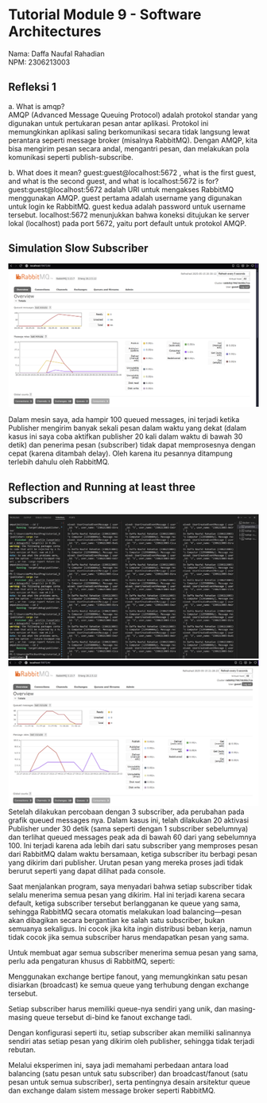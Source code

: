 # Tutorial Module 9 - Software Architectures

Nama: Daffa Naufal Rahadian<br>
NPM: 2306213003

## Refleksi 1
a. What is amqp?
<br/>
AMQP (Advanced Message Queuing Protocol) adalah protokol standar yang digunakan untuk pertukaran pesan antar aplikasi. Protokol ini memungkinkan aplikasi saling berkomunikasi secara tidak langsung lewat perantara seperti message broker (misalnya RabbitMQ). Dengan AMQP, kita bisa mengirim pesan secara andal, mengantri pesan, dan melakukan pola komunikasi seperti publish-subscribe. 

b. What does it mean? guest:guest@localhost:5672 , what is the first guest, and what
is the second guest, and what is localhost:5672 is for?
<br/>
guest:guest@localhost:5672 adalah URI untuk mengakses RabbitMQ menggunakan AMQP. guest pertama adalah username yang digunakan untuk login ke RabbitMQ. guest kedua adalah password untuk username tersebut. localhost:5672 menunjukkan bahwa koneksi ditujukan ke server lokal (localhost) pada port 5672, yaitu port default untuk protokol AMQP.

## Simulation Slow Subscriber
![SlowSubscriberSimulation](screenshots/SlowSubscriber.png)

Dalam mesin saya, ada hampir 100 queued messages, ini terjadi ketika Publisher mengirim banyak sekali pesan dalam waktu yang dekat (dalam kasus ini saya coba aktifkan publisher 20 kali dalam waktu di bawah 30 detik) dan penerima pesan (subscriber) tidak dapat memprosesnya dengan cepat (karena ditambah delay). Oleh karena itu pesannya ditampung terlebih dahulu oleh RabbitMQ.

## Reflection and Running at least three subscribers
![3SubsConsole](screenshots/3SubsConsole.png)
![3SlowSubs](screenshots/3SlowSubscriber.png)
Setelah dilakukan percobaan dengan 3 subscriber, ada perubahan pada grafik queued messages nya. Dalam kasus ini, telah dilakukan 20 aktivasi Publisher under 30 detik (sama seperti dengan 1 subscriber sebelumnya) dan terlihat queued messages peak ada di bawah 60 dari yang sebelumnya 100. Ini terjadi karena ada lebih dari satu subscriber yang memproses pesan dari RabbitMQ dalam waktu bersamaan, ketiga subscriber itu berbagi pesan yang dikirim dari publisher. Urutan pesan yang mereka proses jadi tidak berurut seperti yang dapat dilihat pada console.

Saat menjalankan program, saya menyadari bahwa setiap subscriber tidak selalu menerima semua pesan yang dikirim. Hal ini terjadi karena secara default, ketiga subscriber tersebut berlangganan ke queue yang sama, sehingga RabbitMQ secara otomatis melakukan load balancing—pesan akan dibagikan secara bergantian ke salah satu subscriber, bukan semuanya sekaligus. Ini cocok jika kita ingin distribusi beban kerja, namun tidak cocok jika semua subscriber harus mendapatkan pesan yang sama.

Untuk membuat agar semua subscriber menerima semua pesan yang sama, perlu ada pengaturan khusus di RabbitMQ, seperti:

Menggunakan exchange bertipe fanout, yang memungkinkan satu pesan disiarkan (broadcast) ke semua queue yang terhubung dengan exchange tersebut.

Setiap subscriber harus memiliki queue-nya sendiri yang unik, dan masing-masing queue tersebut di-bind ke fanout exchange tadi.

Dengan konfigurasi seperti itu, setiap subscriber akan memiliki salinannya sendiri atas setiap pesan yang dikirim oleh publisher, sehingga tidak terjadi rebutan.

Melalui eksperimen ini, saya jadi memahami perbedaan antara load balancing (satu pesan untuk satu subscriber) dan broadcast/fanout (satu pesan untuk semua subscriber), serta pentingnya desain arsitektur queue dan exchange dalam sistem message broker seperti RabbitMQ.